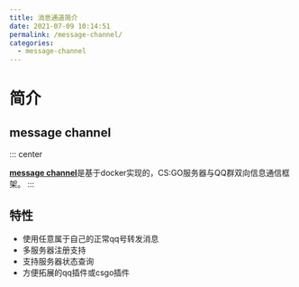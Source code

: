 ```yaml
---
title: 消息通道简介
date: 2021-07-09 10:14:51
permalink: /message-channel/
categories:
  - message-channel
---
```

# 简介

## message channel

::: center
<br/>

[**message channel**](https://github.com/hx-w/message-channel)是基于docker实现的，CS:GO服务器与QQ群双向信息通信框架。
:::

## 特性

- 使用任意属于自己的正常qq号转发消息
- 多服务器注册支持
- 支持服务器状态查询
- 方便拓展的qq插件或csgo插件

<Vssue/>